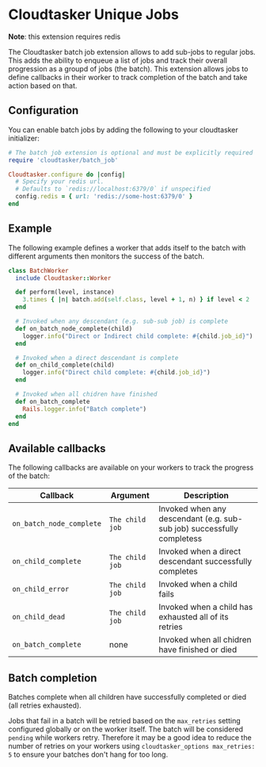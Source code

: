 # Cloudtasker Unique Jobs

**Note**: this extension requires redis

The Cloudtasker batch job extension allows to add sub-jobs to regular jobs. This adds the ability to enqueue a list of jobs and track their overall progression as a groupd of jobs (the batch). This extension allows jobs to define callbacks in their worker to track completion of the batch and take action based on that.

## Configuration

You can enable batch jobs by adding the following to your cloudtasker initializer:
```ruby
# The batch job extension is optional and must be explicitly required
require 'cloudtasker/batch_job'

Cloudtasker.configure do |config|
  # Specify your redis url.
  # Defaults to `redis://localhost:6379/0` if unspecified
  config.redis = { url: 'redis://some-host:6379/0' }
end
```

## Example

The following example defines a worker that adds itself to the batch with different arguments then monitors the success of the batch.

```ruby
class BatchWorker
  include Cloudtasker::Worker

  def perform(level, instance)
    3.times { |n| batch.add(self.class, level + 1, n) } if level < 2
  end

  # Invoked when any descendant (e.g. sub-sub job) is complete
  def on_batch_node_complete(child)
    logger.info("Direct or Indirect child complete: #{child.job_id}")
  end

  # Invoked when a direct descendant is complete
  def on_child_complete(child)
    logger.info("Direct child complete: #{child.job_id}")
  end

  # Invoked when all chidren have finished
  def on_batch_complete
    Rails.logger.info("Batch complete")
  end
end
```

## Available callbacks

The following callbacks are available on your workers to track the progress of the batch:

| Callback | Argument | Description |
|------|-------------|-----------|
| `on_batch_node_complete` | `The child job` | Invoked when any descendant (e.g. sub-sub job) successfully completess   |
| `on_child_complete` | `The child job` | Invoked when a direct descendant successfully completes   |
| `on_child_error` | `The child job` | Invoked when a child fails |
| `on_child_dead` | `The child job` | Invoked when a child has exhausted all of its retries |s
| `on_batch_complete` | none | Invoked when all chidren have finished or died  |

## Batch completion

Batches complete when all children have successfully completed or died (all retries exhausted).

Jobs that fail in a batch will be retried based on the `max_retries` setting configured globally or on the worker itself. The batch will be considered `pending` while workers retry. Therefore it may be a good idea to reduce the number of retries on your workers using `cloudtasker_options max_retries: 5` to ensure your batches don't hang for too long.